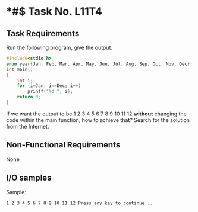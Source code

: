 # *#$ Task No. L11T4

## Task Requirements
Run the following program, give the output.

```c
#include<stdio.h>
enum year{Jan, Feb, Mar, Apr, May, Jun, Jul, Aug, Sep, Oct, Nov, Dec};
int main()
{
    int i;
    for (i=Jan; i<=Dec; i++)     
        printf("%d ", i);
    return 0;
}
```
If we want the output to be 1 2 3 4 5 6 7 8 9 10 11 12 **without** changing the code within the main function, how to achieve that? Search for the solution from the Internet.

## Non-Functional Requirements

None

## I/O samples

Sample:
```
1 2 3 4 5 6 7 8 9 10 11 12 Press any key to continue...
```